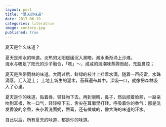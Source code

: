 ```yaml
---
layout: post
title: "夏天的味道"
date: 2017-06-19
categories: literatrue
image: contory.jpg
published: true
---
```


夏天是什么味道？  

夏天是潮水的味道。炎热的太阳缓缓沉入黑暗，潮水渐渐涌上沙滩。  
海水与吸足了阳光的沙子融合，「吱」～，咸咸的海潮味蒸腾而起，充盈鼻腔；

夏天是热带雨林的味道。大雨过后，鲜绿的枝叶上挂着水滴，随着一声闷雷，水珠滴落，汇入泥土；
土地上新生的灌木，苔藓遍布其中。深吸一口，就像把森林吸入了心里。

夏天是你的味道。贴着唇，轻轻吻下去。再到眼睛，鼻子，然后顺着脸颊，一路亲吻到耳根，吹一口气，轻轻咬下去，舌尖在耳廓里打转。呼吸着你的香气：那是洗发香波的余香，夹杂着洗面奶，唇膏，还有微咸的，像大海的味道的汗水。

自此以后，所有夏天的味道，都是你的味道。
